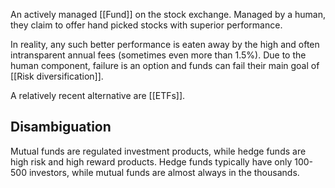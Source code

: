 An actively managed [[Fund]] on the stock exchange. Managed by a human, they claim to offer hand picked stocks with superior performance.

In reality, any such better performance is eaten away by the high and often intransparent annual fees (sometimes even more than 1.5%). Due to the human component, failure is an option and funds can fail their main goal of [[Risk diversification]].

A relatively recent alternative are [[ETFs]].

## Disambiguation

Mutual funds are regulated investment products, while hedge funds are high risk and high reward products. Hedge funds typically have only 100-500 investors, while mutual funds are almost always in the thousands.



